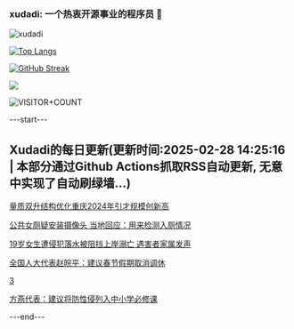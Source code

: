 ### xudadi: 一个热衷开源事业的程序员 👋

![xudadi](https://github-readme-stats-git-masterorgs-github-readme-stats-team.vercel.app/api?username=xudadi)

[![Top Langs](https://github-readme-stats.vercel.app/api/top-langs/?username=xudadi)](https://github.com/anuraghazra/github-readme-stats)

[![GitHub Streak](https://streak-stats.demolab.com?user=xudadi&locale=zh_Hans)](https://git.io/streak-stats)

![](https://raw.githubusercontent.com/xudadi/xudadi/main/assets/github-contribution-grid-snake.svg)

![VISITOR+COUNT](https://komarev.com/ghpvc/?username=xudadi&label=VISITOR+COUNT)


---start---

## Xudadi的每日更新(更新时间:2025-02-28 14:25:16 | 本部分通过Github Actions抓取RSS自动更新, 无意中实现了自动刷绿墙...)

[量质双升结构优化重庆2024年引才规模创新高](https://www.gongkaoleida.com/article/2303845)

[公共女厕疑安装摄像头 当地回应：用来检测入厕情况](https://m.163.com/news/article/JPDV8GNC0514D3UH.html)

[19岁女生遭侵犯落水被阻挡上岸溺亡 遇害者家属发声](https://m.163.com/news/article/JPE3M8O7051492T3.html)

[全国人大代表赵皖平：建议春节假期取消调休](https://m.163.com/news/article/JPE2MNGS0001899O.html)

[3](https://m.163.com/touch/news/sub/domestic)

[方燕代表：建议将防性侵列入中小学必修课](https://m.163.com/news/article/JPE1GJQ70001899O.html)

---end---
